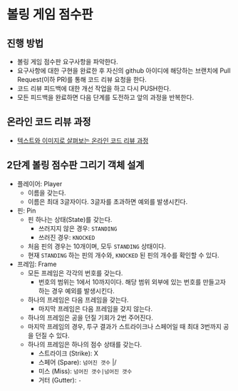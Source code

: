 # 볼링 게임 점수판
## 진행 방법
* 볼링 게임 점수판 요구사항을 파악한다.
* 요구사항에 대한 구현을 완료한 후 자신의 github 아이디에 해당하는 브랜치에 Pull Request(이하 PR)를 통해 코드 리뷰 요청을 한다.
* 코드 리뷰 피드백에 대한 개선 작업을 하고 다시 PUSH한다.
* 모든 피드백을 완료하면 다음 단계를 도전하고 앞의 과정을 반복한다.

## 온라인 코드 리뷰 과정
* [텍스트와 이미지로 살펴보는 온라인 코드 리뷰 과정](https://github.com/next-step/nextstep-docs/tree/master/codereview)

## 2단계 볼링 점수판 그리기 객체 설계
* 플레이어: Player
    * 이름을 갖는다.
    * 이름은 최대 3글자이다. 3글자를 초과하면 예외를 발생시킨다.
* 핀: Pin
    * 핀 하나는 상태(State)를 갖는다.
        * 쓰러지지 않은 경우: ```STANDING```
        * 쓰러진 경우: ```KNOCKED```
    * 처음 핀의 경우는 10개이며, 모두 ```STANDING``` 상태이다.
    * 현재 ```STANDING``` 하는 핀의 개수와, ```KNOCKED``` 된 핀의 개수를 확인할 수 있다.
* 프레임: Frame
    * 모든 프레임은 각각의 번호를 갖는다.
        * 번호의 범위는 1에서 10까지이다. 해당 범위 외부에 있는 번호를 만들고자 하는 경우 예외를 발생시킨다.
    * 하나의 프레임은 다음 프레임을 갖는다.
        * 마지막 프레임은 다음 프레임을 갖지 않는다.
    * 하나의 프레임은 공을 던질 기회가 2번 주어진다.
    * 마지막 프레임의 경우, 투구 결과가 스트라이크나 스페어일 때 최대 3번까지 공을 던질 수 있다.
    * 하나의 프레임은 하나의 점수 상태를 갖는다.
        * 스트라이크 (Strike): X
        * 스페어 (Spare): ```넘어진 갯수``` |/
        * 미스 (Miss): ```넘어진 갯수|넘어진 갯수```
        * 거터 (Gutter): ```-```
